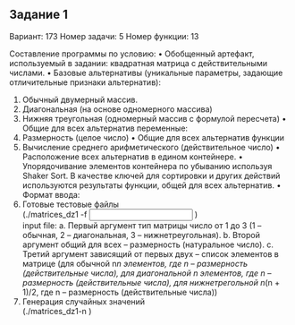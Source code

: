 ## Задание 1

Вариант: 173
Номер задачи: 5
Номер функции: 13

Составление программы по условию:
•	Обобщенный артефакт, используемый в задании: квадратная матрица с действительными числами.
•	Базовые альтернативы (уникальные параметры, задающие отличительные признаки альтернатив):
1.	Обычный двумерный массив.
2.	Диагональная (на основе одномерного массива)
3.	Нижняя треугольная (одномерный массив с формулой пересчета)
      •	Общие для всех альтернатив переменные:
1.	Размерность (целое число)
      •	Общие для всех альтернатив функции
1.	Вычисление среднего арифметического (действительное число)
      •	Расположение всех альтернатив в едином контейнере.
      •	Упорядочивание элементов контейнера по убыванию используя Shaker Sort. В качестве ключей для сортировки и других действий используются результаты функции, общей для всех альтернатив.
      •	Формат ввода:
1.	Готовые тестовые файлы                                                                                                    
      (./matrices_dz1 -f <input file with data> <output file> <output sorted file>)                                      
      input file:
      a.	Первый аргумент тип матрицы число от 1 до 3 (1 – обычная, 2 – диагональная, 3 – нижнетреугольная).
      b.	Второй аргумент общий для всех – размерность (натуральное число).
      c.	Третий аргумент зависящий от первых двух – список элементов в матрице (для обычной n*n элементов, где n – размерность (действительные числа), для диагональной n элементов, где n – размерность (действительные числа), для нижнетрегольной n*(n + 1)/2, где n – размерность (действительные числа))
2.	Генерация случайных значений                                                                                        
      (./matrices_dz1-n <number of figures> <output file> <output sorted file>)
